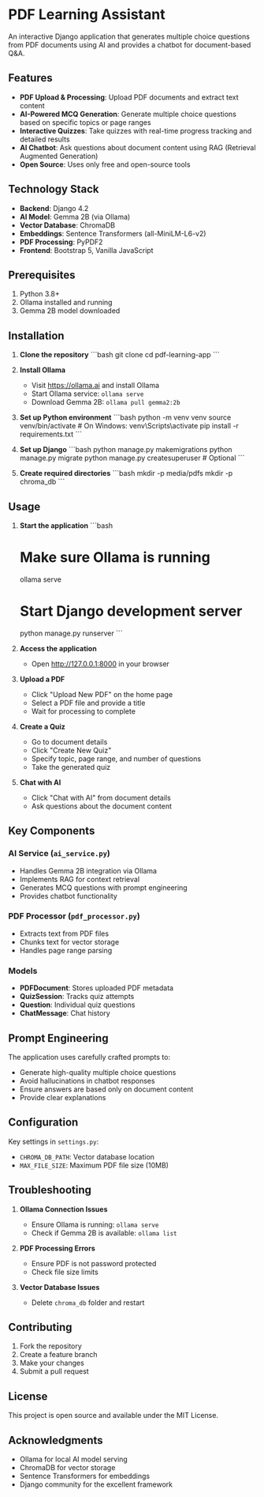 # PDF Learning Assistant

An interactive Django application that generates multiple choice questions from PDF documents using AI and provides a chatbot for document-based Q&A.

## Features

- **PDF Upload & Processing**: Upload PDF documents and extract text content
- **AI-Powered MCQ Generation**: Generate multiple choice questions based on specific topics or page ranges
- **Interactive Quizzes**: Take quizzes with real-time progress tracking and detailed results
- **AI Chatbot**: Ask questions about document content using RAG (Retrieval Augmented Generation)
- **Open Source**: Uses only free and open-source tools

## Technology Stack

- **Backend**: Django 4.2
- **AI Model**: Gemma 2B (via Ollama)
- **Vector Database**: ChromaDB
- **Embeddings**: Sentence Transformers (all-MiniLM-L6-v2)
- **PDF Processing**: PyPDF2
- **Frontend**: Bootstrap 5, Vanilla JavaScript

## Prerequisites

1. Python 3.8+
2. Ollama installed and running
3. Gemma 2B model downloaded

## Installation

1. **Clone the repository**
   \`\`\`bash
   git clone <repository-url>
   cd pdf-learning-app
   \`\`\`

2. **Install Ollama**
   - Visit https://ollama.ai and install Ollama
   - Start Ollama service: `ollama serve`
   - Download Gemma 2B: `ollama pull gemma2:2b`

3. **Set up Python environment**
   \`\`\`bash
   python -m venv venv
   source venv/bin/activate  # On Windows: venv\Scripts\activate
   pip install -r requirements.txt
   \`\`\`

4. **Set up Django**
   \`\`\`bash
   python manage.py makemigrations
   python manage.py migrate
   python manage.py createsuperuser  # Optional
   \`\`\`

5. **Create required directories**
   \`\`\`bash
   mkdir -p media/pdfs
   mkdir -p chroma_db
   \`\`\`

## Usage

1. **Start the application**
   \`\`\`bash
   # Make sure Ollama is running
   ollama serve
   
   # Start Django development server
   python manage.py runserver
   \`\`\`

2. **Access the application**
   - Open http://127.0.0.1:8000 in your browser

3. **Upload a PDF**
   - Click "Upload New PDF" on the home page
   - Select a PDF file and provide a title
   - Wait for processing to complete

4. **Create a Quiz**
   - Go to document details
   - Click "Create New Quiz"
   - Specify topic, page range, and number of questions
   - Take the generated quiz

5. **Chat with AI**
   - Click "Chat with AI" from document details
   - Ask questions about the document content

## Key Components

### AI Service (`ai_service.py`)
- Handles Gemma 2B integration via Ollama
- Implements RAG for context retrieval
- Generates MCQ questions with prompt engineering
- Provides chatbot functionality

### PDF Processor (`pdf_processor.py`)
- Extracts text from PDF files
- Chunks text for vector storage
- Handles page range parsing

### Models
- **PDFDocument**: Stores uploaded PDF metadata
- **QuizSession**: Tracks quiz attempts
- **Question**: Individual quiz questions
- **ChatMessage**: Chat history

## Prompt Engineering

The application uses carefully crafted prompts to:
- Generate high-quality multiple choice questions
- Avoid hallucinations in chatbot responses
- Ensure answers are based only on document content
- Provide clear explanations

## Configuration

Key settings in `settings.py`:
- `CHROMA_DB_PATH`: Vector database location
- `MAX_FILE_SIZE`: Maximum PDF file size (10MB)

## Troubleshooting

1. **Ollama Connection Issues**
   - Ensure Ollama is running: `ollama serve`
   - Check if Gemma 2B is available: `ollama list`

2. **PDF Processing Errors**
   - Ensure PDF is not password protected
   - Check file size limits

3. **Vector Database Issues**
   - Delete `chroma_db` folder and restart

## Contributing

1. Fork the repository
2. Create a feature branch
3. Make your changes
4. Submit a pull request

## License

This project is open source and available under the MIT License.

## Acknowledgments

- Ollama for local AI model serving
- ChromaDB for vector storage
- Sentence Transformers for embeddings
- Django community for the excellent framework
